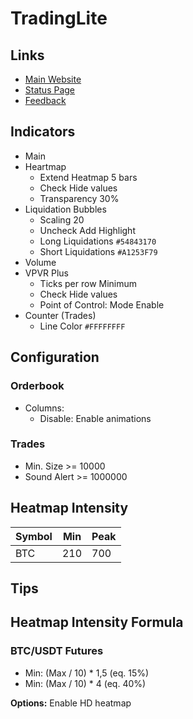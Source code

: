 # TradingLite

<!--
https://www.tradinglite.com/chart/GL5CPBJV#0,binancef:BTCUSDT,5

https://atas.net/ru/
https://bookmap.com/

Coloque ordens atrás, espere rompimento. Exercite a paciência
Sempre observe se tem uma resistência abaixo/acima. Procure por linha de tendencia, médias móveis, etc.
A ordem pesada pode está no caminho do verdadeiro alvo. Tática para evitar liquidados
Procure por confluência, RSI em sobre-vendido/sobre-comprado, L.S.R. alto/baixo, O.I, Funding Rate

Antes de entrar olhar TOTAL
Comesse a colocar ordens em cima das EMA's
Colocar ordem na base do pavio caso haja rejeição e ainda haja ordens pesadas abaixo

Encontre sempre por confluência
Apos rompimento de uma linha de tendencia aguarde por fechamento de candlestick

Abra outra ordem no sentido inverso para caso o mercado venha contra sua ordem, ainda mais se houver uma resistencia/suporte e apontar liquidaçao, ele vai correr para um lado uma hora
-->

## Links

- [Main Website](https://tradinglite.com/)
- [Status Page](https://status.tradinglite.com/)
- [Feedback](https://feedback.tradinglite.com/)

## Indicators

- Main
- Heartmap
  - Extend Heatmap 5 bars
  - Check Hide values
  - Transparency 30%
- Liquidation Bubbles
  - Scaling 20
  - Uncheck Add Highlight
  - Long Liquidations `#54843170`
  - Short Liquidations `#A1253F79`
- Volume
- VPVR Plus
  - Ticks per row Minimum
  - Check Hide values
  - Point of Control: Mode Enable
- Counter (Trades)
  - Line Color `#FFFFFFFF`

<!--
Delta Volume
CVD
Open Interest
-->

## Configuration

### Orderbook

- Columns:
  - Disable: Enable animations

### Trades

- Min. Size >= 10000
- Sound Alert >= 1000000

## Heatmap Intensity

| Symbol | Min | Peak |
| ------ | --- | ---- |
| BTC    | 210 | 700  |

## Tips

## Heatmap Intensity Formula

### BTC/USDT Futures

- Min: (Max / 10) \* 1,5 (eq. 15%)
- Min: (Max / 10) \* 4 (eq. 40%)

**Options:** Enable HD heatmap

<!--
- 1INCH
- AAVE
- ADA
- ALGO
- ALPHA
- ANKR
- APE
- ATOM
- AVAX
- AXS
- BAL
- BAND
- BAT
- BCH
- BEL
- BLZ
- BNB
- BTC
- BTS
- CHZ
- COMP
- CRV
- CTK
- CVC
- DASH
- DENT
- DOGE
- DOT
- DUSK
- DYDX
- EGLD
- ENJ
- EOS
- ETC
- ETH
- FIL
- FLM
- FTM
- GALA
- GMT
- GRT
- HBAR
- HNT
- ICP
- ICX
- IOST
- IOTA
- KAVA
- KNC
- KSM
- LINK
- LIT
- LRC
- LTC
- MANA
- MATIC
- MKR
- NEAR
- NEO
- OCEAN
- OMG
- ONE
- ONT
- QTUM
- RAY
- REN
- RLC
- ROSE
- RSR
- RUNE
- SAND
- SKL
- SNX
- SOL
- SRM
- STORJ
- SUSHI
- SXP
- THETA
- TOMO
- TRB
- TRX
- UNFI
- UNI
- VET
- WAVES
- XLM
- XMR
- XRP
- XTZ
- YFI
- ZEC
- ZEN
- ZIL
- ZRX
-->

